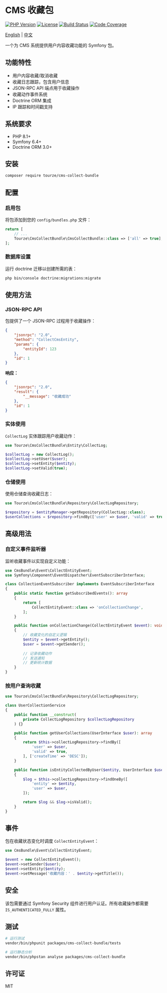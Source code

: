 # CMS 收藏包

[![PHP Version](https://img.shields.io/badge/php-%5E8.1-blue.svg)](https://php.net/)
[![License](https://img.shields.io/badge/license-MIT-green.svg)](LICENSE)
[![Build Status](https://img.shields.io/badge/build-passing-brightgreen.svg)](#)
[![Code Coverage](https://img.shields.io/badge/coverage-100%25-brightgreen.svg)](#)

[English](README.md) | [中文](README.zh-CN.md)

一个为 CMS 系统提供用户内容收藏功能的 Symfony 包。

## 功能特性

- 用户内容收藏/取消收藏
- 收藏日志跟踪，包含用户信息
- JSON-RPC API 端点用于收藏操作
- 收藏动作事件系统
- Doctrine ORM 集成
- IP 跟踪和时间戳支持

## 系统要求

- PHP 8.1+
- Symfony 6.4+
- Doctrine ORM 3.0+

## 安装

```bash
composer require tourze/cms-collect-bundle
```

## 配置

### 启用包

将包添加到您的 `config/bundles.php` 文件：

```php
return [
    // ...
    Tourze\CmsCollectBundle\CmsCollectBundle::class => ['all' => true],
];
```

### 数据库设置

运行 doctrine 迁移以创建所需的表：

```bash
php bin/console doctrine:migrations:migrate
```

## 使用方法

### JSON-RPC API

包提供了一个 JSON-RPC 过程用于收藏操作：

```json
{
    "jsonrpc": "2.0",
    "method": "CollectCmsEntity",
    "params": {
        "entityId": 123
    },
    "id": 1
}
```

**响应：**
```json
{
    "jsonrpc": "2.0",
    "result": {
        "__message": "收藏成功"
    },
    "id": 1
}
```

### 实体使用

`CollectLog` 实体跟踪用户收藏动作：

```php
use Tourze\CmsCollectBundle\Entity\CollectLog;

$collectLog = new CollectLog();
$collectLog->setUser($user);
$collectLog->setEntity($entity);
$collectLog->setValid(true);
```

### 仓储使用

使用仓储查询收藏日志：

```php
use Tourze\CmsCollectBundle\Repository\CollectLogRepository;

$repository = $entityManager->getRepository(CollectLog::class);
$userCollections = $repository->findBy(['user' => $user, 'valid' => true]);
```

## 高级用法

### 自定义事件监听器

监听收藏事件以实现自定义功能：

```php
use CmsBundle\Event\CollectEntityEvent;
use Symfony\Component\EventDispatcher\EventSubscriberInterface;

class CollectionEventSubscriber implements EventSubscriberInterface
{
    public static function getSubscribedEvents(): array
    {
        return [
            CollectEntityEvent::class => 'onCollectionChange',
        ];
    }

    public function onCollectionChange(CollectEntityEvent $event): void
    {
        // 收藏变化的自定义逻辑
        $entity = $event->getEntity();
        $user = $event->getSender();
        
        // 记录收藏动作
        // 发送通知
        // 更新统计数据
    }
}
```

### 按用户查询收藏

```php
use Tourze\CmsCollectBundle\Repository\CollectLogRepository;

class UserCollectionService
{
    public function __construct(
        private CollectLogRepository $collectLogRepository
    ) {}

    public function getUserCollections(UserInterface $user): array
    {
        return $this->collectLogRepository->findBy([
            'user' => $user,
            'valid' => true,
        ], ['createTime' => 'DESC']);
    }

    public function isEntityCollectedByUser($entity, UserInterface $user): bool
    {
        $log = $this->collectLogRepository->findOneBy([
            'entity' => $entity,
            'user' => $user,
        ]);

        return $log && $log->isValid();
    }
}
```

## 事件

包在收藏状态变化时调度 `CollectEntityEvent`：

```php
use CmsBundle\Event\CollectEntityEvent;

$event = new CollectEntityEvent();
$event->setSender($user);
$event->setEntity($entity);
$event->setMessage('收藏内容：' . $entity->getTitle());
```

## 安全

该包需要通过 Symfony Security 组件进行用户认证。所有收藏操作都需要 `IS_AUTHENTICATED_FULLY` 属性。

## 测试

```bash
# 运行测试
vendor/bin/phpunit packages/cms-collect-bundle/tests

# 运行静态分析
vendor/bin/phpstan analyse packages/cms-collect-bundle
```

## 许可证

MIT
